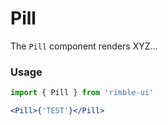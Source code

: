 # Pill
The `Pill` component renders XYZ…

<!-- STORY -->

### Usage
```jsx
import { Pill } from 'rimble-ui'
```

<!-- component example here -->
```jsx
<Pill>{'TEST'}</Pill>
```

<!-- component props here -->
